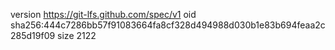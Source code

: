 version https://git-lfs.github.com/spec/v1
oid sha256:444c7286bb57f91083664fa8cf328d494988d030b1e83b694feaa2c285d19f09
size 2122
